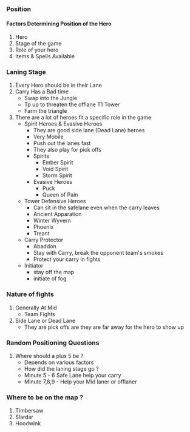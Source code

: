 ### Position
#### Factors Determining Position of the Hero
1. Hero
2. Stage of the game
3. Role of your hero
4. Items & Spells Available

### Laning Stage
1. Every Hero should be in their Lane
2. Carry Has a Bad time
    * Swap into the Jungle
    * Tp up to threaten the offlane T1 Tower
    * Farm the triangle
3. There are a lot of heroes fit a specific role in the game
    * Spirit Heroes & Evasive Heroes
        * They are good side lane (Dead Lane) heroes
        * Very Mobile
        * Push out the lanes fast
        * They also play for pick offs  
        *  Spirits
             * Ember Spirit
             * Void Spirit
             * Storm Spirit
        * Evasive Heroes
            * Puck
            * Queen of Pain
    * Tower Defensive Heroes
        * Can sit in the safelane even when the carry leaves  
        * Ancient Apparation
        * Winter Wyvern
        * Phoenix
        * Treant
    * Carry Protector
      * Abaddon
      * Stay with Carry, break the opponent team's smokes
      * Protect your carry in fights  
    * Initiator
      * stay off the map
      * initiate of fog 

### Nature of fights
1. Generally At Mid
    * Team Fights
2. Side Lane or Dead Lane
    * They are pick offs are they are far away for the hero to show up

### Random Positioning Questions
1. Where should a plus 5 be ?
    * Depends on various factors
    * How did the laning stage go ?
    * Minute 5 - 6 Safe Lane help your carry
    * Minute 7,8,9 - Help your Mid laner or offlaner
  
### Where to be on the map ?
1. Timbersaw
2. Slardar
3. Hoodwink
 
